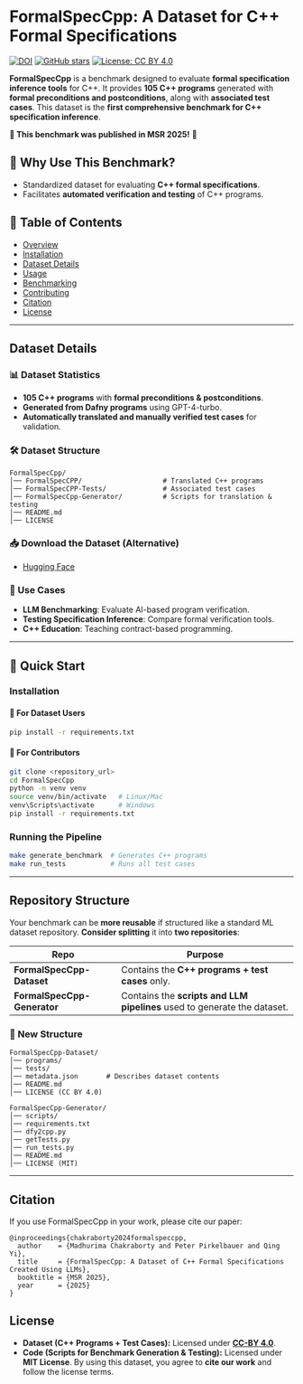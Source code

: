 # FormalSpecCpp: A Dataset for C++ Formal Specifications 

[![DOI](https://zenodo.org/badge/DOI/10.5281/zenodo.#######.svg)](https://doi.org/10.5281/zenodo.#######)
[![GitHub stars](https://img.shields.io/github/stars/yourrepo.svg?style=social)](https://github.com/yourrepo/stargazers)
[![License: CC BY 4.0](https://img.shields.io/badge/license-CC%20BY%204.0-blue.svg)](LICENSE)

**FormalSpecCpp** is a benchmark designed to evaluate **formal specification inference tools** for C++. It provides **105 C++ programs** generated with **formal preconditions and postconditions**, along with **associated test cases**. This dataset is the **first comprehensive benchmark for C++ specification inference**.

**📢 This benchmark was published in MSR 2025!** 🎉

## 🚀 Why Use This Benchmark?
- Standardized dataset for evaluating **C++ formal specifications**.
- Facilitates **automated verification and testing** of C++ programs.

## 📜 Table of Contents
- [Overview](#overview)
- [Installation](#installation)
- [Dataset Details](#dataset-details)
- [Usage](#usage)
- [Benchmarking](#benchmarking)
- [Contributing](#contributing)
- [Citation](#citation)
- [License](#license)

---

## Dataset Details

### 📊 Dataset Statistics
- **105 C++ programs** with **formal preconditions & postconditions**.
- **Generated from Dafny programs** using GPT-4-turbo.
- **Automatically translated and manually verified test cases** for validation.

### 🛠️ Dataset Structure
```
FormalSpecCpp/
│── FormalSpecCPP/                    # Translated C++ programs
│── FormalSpecCPP-Tests/              # Associated test cases
│── FormalSpecCpp-Generator/          # Scripts for translation & testing
│── README.md
│── LICENSE
```

### 📥 Download the Dataset (Alternative)
- [Hugging Face](https://huggingface.co/datasets/###)

### 📌 Use Cases
- **LLM Benchmarking**: Evaluate AI-based program verification.
- **Testing Specification Inference**: Compare formal verification tools.
- **C++ Education**: Teaching contract-based programming.

---

## 🚀 Quick Start

### Installation
#### 🔹 **For Dataset Users**
```bash
pip install -r requirements.txt
```
#### 🔹 **For Contributors**
```bash
git clone <repository_url>
cd FormalSpecCpp
python -m venv venv
source venv/bin/activate   # Linux/Mac
venv\Scripts\activate      # Windows
pip install -r requirements.txt
```

### Running the Pipeline
```bash
make generate_benchmark  # Generates C++ programs
make run_tests           # Runs all test cases
```

---

## Repository Structure

Your benchmark can be **more reusable** if structured like a standard ML dataset repository. **Consider splitting** it into **two repositories**:

| Repo | Purpose |
|------|---------|
| **FormalSpecCpp-Dataset** | Contains the **C++ programs + test cases** only. |
| **FormalSpecCpp-Generator** | Contains the **scripts and LLM pipelines** used to generate the dataset. |

### 📌 New Structure
```
FormalSpecCpp-Dataset/
│── programs/
│── tests/
│── metadata.json       # Describes dataset contents
│── README.md
│── LICENSE (CC BY 4.0)

FormalSpecCpp-Generator/
│── scripts/
│── requirements.txt
│── dfy2cpp.py
│── getTests.py
│── run_tests.py
│── README.md
│── LICENSE (MIT)
```

---

## Citation
If you use FormalSpecCpp in your work, please cite our paper:
```
@inproceedings{chakraborty2024formalspeccpp,
  author    = {Madhurima Chakraborty and Peter Pirkelbauer and Qing Yi},
  title     = {FormalSpecCpp: A Dataset of C++ Formal Specifications Created Using LLMs},
  booktitle = {MSR 2025},
  year      = {2025}
}
```

## License
- **Dataset (C++ Programs + Test Cases):** Licensed under **[CC-BY 4.0](https://creativecommons.org/licenses/by/4.0/)**.
- **Code (Scripts for Benchmark Generation & Testing):** Licensed under **MIT License**.
By using this dataset, you agree to **cite our work** and follow the license terms.